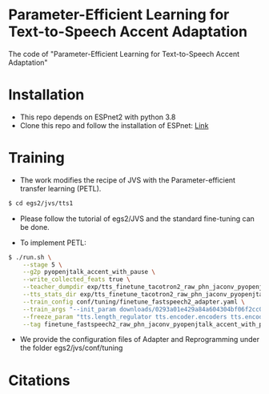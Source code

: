 # Parameter-Efficient Learning for Text-to-Speech Accent Adaptation

The code of "Parameter-Efficient Learning for Text-to-Speech Accent Adaptation"

# Installation
- This repo depends on ESPnet2 with python 3.8
- Clone this repo and follow the installation of ESPnet: [Link](https://espnet.github.io/espnet/installation.html)

# Training
- The work modifies the recipe of JVS with the Parameter-efficient transfer learning (PETL).
```sh
$ cd egs2/jvs/tts1
```
- Please follow the tutorial of egs2/JVS and the standard fine-tuning can be done.

- To implement PETL:
```sh
$ ./run.sh \
    --stage 5 \
    --g2p pyopenjtalk_accent_with_pause \
    --write_collected_feats true \
    --teacher_dumpdir exp/tts_finetune_tacotron2_raw_phn_jaconv_pyopenjtalk_accent_with_pause/decode_use_teacher_forcingtrue_train.loss.ave \
    --tts_stats_dir exp/tts_finetune_tacotron2_raw_phn_jaconv_pyopenjtalk_accent_with_pause/decode_use_teacher_forcingtrue_train.loss.ave/stats \
    --train_config conf/tuning/finetune_fastspeech2_adapter.yaml \
    --train_args "--init_param downloads/0293a01e429a84a604304bf06f2cc0b0/exp/tts_train_fastspeech2_tacotron2_teacher_raw_phn_jaconv_pyopenjtalk_accent_with_pause/train.loss.ave_5best.pth:tts:tts" \
    --freeze_param "tts.length_regulator tts.encoder.encoders tts.encoder.after_norm tts.decoder.after_norm tts.decoder.encoders tts.feat_out tts.postnet tts.gst tts.pitch_predictor tts.energy_predictor tts.duration_predictor tts.energy_embed tts.pitch_embed" \
    --tag finetune_fastspeech2_raw_phn_jaconv_pyopenjtalk_accent_with_pause_adapter
```
- We provide the configuration files of Adapter and Reprogramming under the folder egs2/jvs/conf/tuning


# Citations
